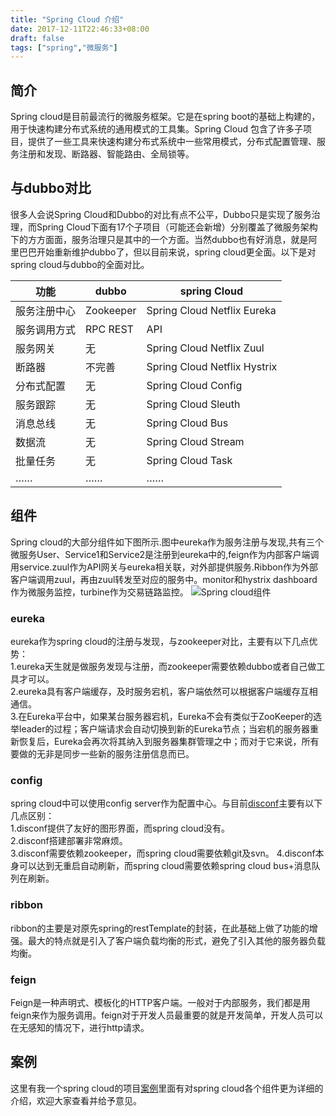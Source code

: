 ```yaml
---
title: "Spring Cloud 介绍"
date: 2017-12-11T22:46:33+08:00
draft: false
tags: ["spring","微服务"]
---
```

## 简介
Spring cloud是目前最流行的微服务框架。它是在spring boot的基础上构建的，用于快速构建分布式系统的通用模式的工具集。Spring Cloud 包含了许多子项目，提供了一些工具来快速构建分布式系统中一些常用模式，分布式配置管理、服务注册和发现、断路器、智能路由、全局锁等。  
## 与dubbo对比
很多人会说Spring Cloud和Dubbo的对比有点不公平，Dubbo只是实现了服务治理，而Spring Cloud下面有17个子项目（可能还会新增）分别覆盖了微服务架构下的方方面面，服务治理只是其中的一个方面。当然dubbo也有好消息，就是阿里巴巴开始重新维护dubbo了，但以目前来说，spring cloud更全面。以下是对spring cloud与dubbo的全面对比。

| 	功能    |dubbo	|spring Cloud|
|-------|---------|----|
|服务注册中心 |Zookeeper|	Spring Cloud Netflix Eureka|
|服务调用方式 |	RPC	REST |API|
|服务网关	    |无	|Spring Cloud Netflix Zuul|
|断路器	    |不完善	|Spring Cloud Netflix Hystrix|
|分布式配置   |无	|Spring Cloud Config|
|服务跟踪    |	无	|Spring Cloud Sleuth|
|消息总线	   |无	|Spring Cloud Bus|
|数据流	   |无	|Spring Cloud Stream|
|批量任务     |	无	|Spring Cloud Task|
|……	|……	|……|

## 组件
Spring cloud的大部分组件如下图所示.图中eureka作为服务注册与发现,共有三个微服务User、Service1和Service2是注册到eureka中的,feign作为内部客户端调用service.zuul作为API网关与eureka相关联，对外部提供服务.Ribbon作为外部客户端调用zuul，再由zuul转发至对应的服务中。monitor和hystrix dashboard作为微服务监控，turbine作为交易链路监控。
![Spring cloud组件](../images/springcloud.png)

### eureka
eureka作为spring cloud的注册与发现，与zookeeper对比，主要有以下几点优势：  
1.eureka天生就是做服务发现与注册，而zookeeper需要依赖dubbo或者自己做工具才可以。  
2.eureka具有客户端缓存，及时服务宕机，客户端依然可以根据客户端缓存互相通信。  
3.在Eureka平台中，如果某台服务器宕机，Eureka不会有类似于ZooKeeper的选举leader的过程；客户端请求会自动切换到新的Eureka节点；当宕机的服务器重新恢复后，Eureka会再次将其纳入到服务器集群管理之中；而对于它来说，所有要做的无非是同步一些新的服务注册信息而已。  

### config 
spring cloud中可以使用config server作为配置中心。与目前[disconf](https://github.com/knightliao/disconf)主要有以下几点区别：  
1.disconf提供了友好的图形界面，而spring cloud没有。  
2.disconf搭建部署非常麻烦。  
3.disconf需要依赖zookeeper，而spring cloud需要依赖git及svn。 
4.disconf本身可以达到无重启自动刷新，而spring cloud需要依赖spring cloud bus+消息队列在刷新。

### ribbon
ribbon的主要是对原先spring的restTemplate的封装，在此基础上做了功能的增强。最大的特点就是引入了客户端负载均衡的形式，避免了引入其他的服务器负载均衡。

### feign
Feign是一种声明式、模板化的HTTP客户端。一般对于内部服务，我们都是用feign来作为服务调用。feign对于开发人员最重要的就是开发简单，开发人员可以在无感知的情况下，进行http请求。

## 案例
这里有我一个spring cloud的项目[案例](https://github.com/maojiawei/zhabei-spring-cloud)里面有对spring cloud各个组件更为详细的介绍，欢迎大家查看并给予意见。






